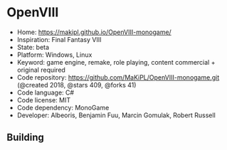 # OpenVIII

- Home: https://makipl.github.io/OpenVIII-monogame/
- Inspiration: Final Fantasy VIII
- State: beta
- Platform: Windows, Linux
- Keyword: game engine, remake, role playing, content commercial + original required
- Code repository: https://github.com/MaKiPL/OpenVIII-monogame.git (@created 2018, @stars 409, @forks 41)
- Code language: C#
- Code license: MIT
- Code dependency: MonoGame
- Developer: Albeoris, Benjamin Fuu, Marcin Gomulak, Robert Russell

## Building

